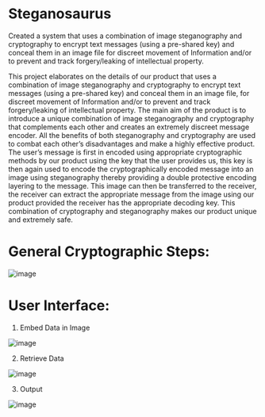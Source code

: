 # Steganosaurus
Created a system that uses a combination of image steganography and cryptography to encrypt text messages (using a pre-shared key) and conceal them in an image file for discreet movement of Information and/or to prevent and track forgery/leaking of intellectual property.

This project elaborates on the details of our product that uses a combination of image steganography and  cryptography to encrypt text messages (using a pre-shared key) and conceal them in an image file, for discreet movement of Information and/or to prevent and track forgery/leaking of intellectual property. The main aim of the product is to  introduce a unique combination of image steganography and  cryptography that complements each other and creates an extremely discreet message encoder. All the benefits of both steganography and cryptography are used to combat each other’s disadvantages and make a highly effective product. The user’s message is first in encoded using appropriate cryptographic methods by our product using the key that the user provides us, this key is then again used to encode the 
cryptographically encoded message into an image using steganography thereby providing a double protective encoding layering to the message. This image can then be transferred to the receiver, the receiver can extract the appropriate message from the image using our product provided the receiver has the appropriate decoding key. This combination of cryptography and steganography makes our product unique and extremely 
safe.

# General Cryptographic Steps:

![image](https://github.com/user-attachments/assets/95554753-d241-42dc-b2d1-89f876aa7b61)

# User Interface:

1. Embed Data in Image

![image](https://github.com/user-attachments/assets/3b3aac73-7f3e-4996-965b-3466df31309f)

2. Retrieve Data

![image](https://github.com/user-attachments/assets/2ab7c5b5-3798-4e71-9c26-400ee8643cd1)

3. Output

![image](https://github.com/user-attachments/assets/cc68d34d-70b0-46db-b2b0-e460ca17e94e)
